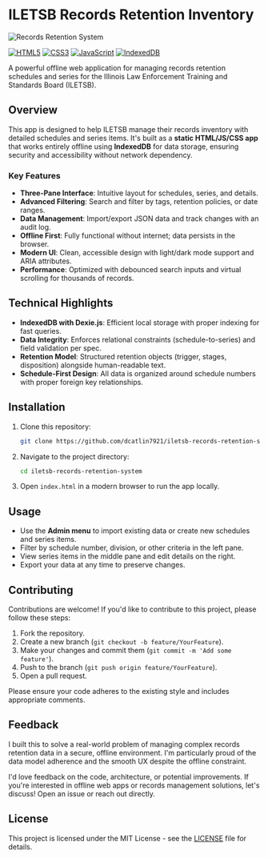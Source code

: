 # ILETSB Records Retention Inventory

![Records Retention System](https://via.placeholder.com/1200x300?text=ILETSB+Records+Retention+System)

[![HTML5](https://img.shields.io/badge/HTML5-E34F26?style=flat-square&logo=html5&logoColor=white)](https://developer.mozilla.org/en-US/docs/Web/Guide/HTML/HTML5)
[![CSS3](https://img.shields.io/badge/CSS3-1572B6?style=flat-square&logo=css3&logoColor=white)](https://developer.mozilla.org/en-US/docs/Web/CSS)
[![JavaScript](https://img.shields.io/badge/JavaScript-F7DF1E?style=flat-square&logo=javascript&logoColor=black)](https://developer.mozilla.org/en-US/docs/Web/JavaScript)
[![IndexedDB](https://img.shields.io/badge/IndexedDB-4B32C3?style=flat-square&logo=datacamp&logoColor=white)](https://developer.mozilla.org/en-US/docs/Web/API/IndexedDB_API)

A powerful offline web application for managing records retention schedules and series for the Illinois Law Enforcement Training and Standards Board (ILETSB).

## Overview

This app is designed to help ILETSB manage their records inventory with detailed schedules and series items. It's built as a **static HTML/JS/CSS app** that works entirely offline using **IndexedDB** for data storage, ensuring security and accessibility without network dependency.

### Key Features

- **Three-Pane Interface**: Intuitive layout for schedules, series, and details.
- **Advanced Filtering**: Search and filter by tags, retention policies, or date ranges.
- **Data Management**: Import/export JSON data and track changes with an audit log.
- **Offline First**: Fully functional without internet; data persists in the browser.
- **Modern UI**: Clean, accessible design with light/dark mode support and ARIA attributes.
- **Performance**: Optimized with debounced search inputs and virtual scrolling for thousands of records.

## Technical Highlights

- **IndexedDB with Dexie.js**: Efficient local storage with proper indexing for fast queries.
- **Data Integrity**: Enforces relational constraints (schedule-to-series) and field validation per spec.
- **Retention Model**: Structured retention objects (trigger, stages, disposition) alongside human-readable text.
- **Schedule-First Design**: All data is organized around schedule numbers with proper foreign key relationships.

## Installation

1. Clone this repository:
   ```bash
   git clone https://github.com/dcatlin7921/iletsb-records-retention-system.git
   ```
2. Navigate to the project directory:
   ```bash
   cd iletsb-records-retention-system
   ```
3. Open `index.html` in a modern browser to run the app locally.

## Usage

- Use the **Admin menu** to import existing data or create new schedules and series items.
- Filter by schedule number, division, or other criteria in the left pane.
- View series items in the middle pane and edit details on the right.
- Export your data at any time to preserve changes.

## Contributing

Contributions are welcome! If you'd like to contribute to this project, please follow these steps:

1. Fork the repository.
2. Create a new branch (`git checkout -b feature/YourFeature`).
3. Make your changes and commit them (`git commit -m 'Add some feature'`).
4. Push to the branch (`git push origin feature/YourFeature`).
5. Open a pull request.

Please ensure your code adheres to the existing style and includes appropriate comments.

## Feedback

I built this to solve a real-world problem of managing complex records retention data in a secure, offline environment. I'm particularly proud of the data model adherence and the smooth UX despite the offline constraint.

I'd love feedback on the code, architecture, or potential improvements. If you're interested in offline web apps or records management solutions, let's discuss! Open an issue or reach out directly.

## License

This project is licensed under the MIT License - see the [LICENSE](LICENSE) file for details.